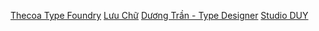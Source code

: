 [Thecoa Type Foundry](https://thecoa.site/)
[Lưu Chữ](https://www.luuchu.com/)
[Dương Trần - Type Designer](https://dgtran.com/)
[Studio DUY](https://studioduy.com/)
